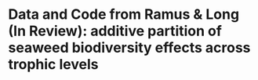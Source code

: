 # Data and Code from Ramus & Long (In Review): additive partition of seaweed biodiversity effects across trophic levels
